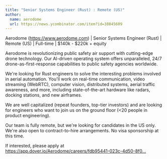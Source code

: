 ```yaml
---
title: "Senior Systems Engineer (Rust) : Remote (US)"
author:
  name: aerodome
  url: https://news.ycombinator.com/item?id=38845609
---
```

Aerodome (<a href="https:&#x2F;&#x2F;www.aerodome.com" rel="nofollow">https:&#x2F;&#x2F;www.aerodome.com</a>) | Senior Systems Engineer (Rust) | Remote (US) | Full-time | $140k - $220k + equity

Aerodome is revolutionizing public safety air support with cutting-edge drone technology. Our AI-driven operating system offers unparalleled, 24&#x2F;7 drone-as-first-response capabilities to public safety agencies worldwide.

We&#x27;re looking for Rust engineers to solve the interesting problems involved in aerial automation. You&#x27;ll work on real-time communication, video streaming (WebRTC), computer vision, distributed systems, aerial traffic awareness, and more, including state-of-the-art hardware like radars, docking stations, and new airframes.

We are well capitalized (repeat founders, top-tier investors) and are looking for engineers who want to join us on the ground floor (&lt;20 people in product engineering).

Our team is fully remote, but we&#x27;re looking for candidates in the US only. We&#x27;re also open to contract-to-hire arrangements. No visa sponsorship at this time.

If interested, please apply at <a href="https:&#x2F;&#x2F;app.dover.io&#x2F;Aerodome&#x2F;careers&#x2F;fdb95441-023c-4d50-8f0f-68c284c541d1" rel="nofollow">https:&#x2F;&#x2F;app.dover.io&#x2F;Aerodome&#x2F;careers&#x2F;fdb95441-023c-4d50-8f0...</a>
